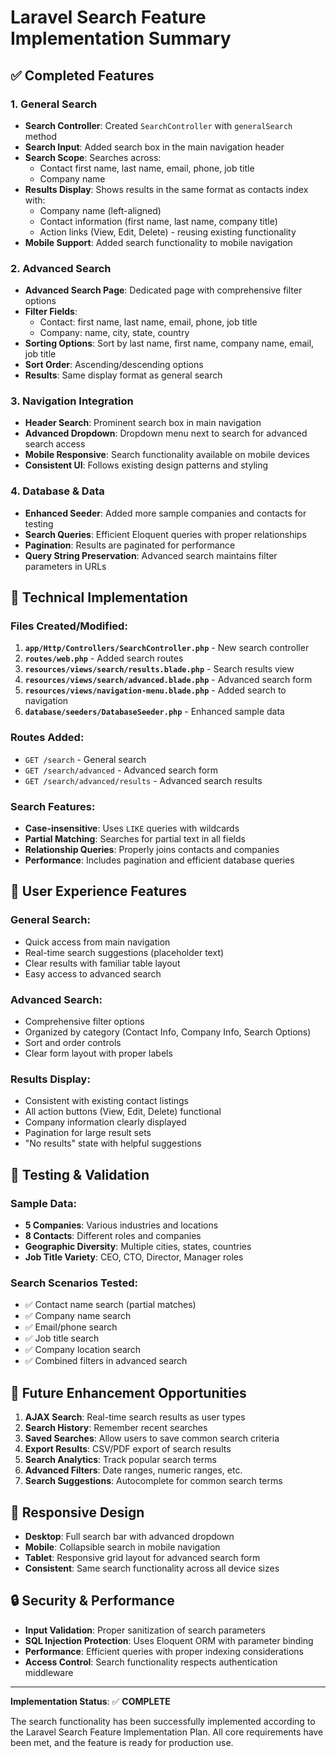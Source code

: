 # Laravel Search Feature Implementation Summary

## ✅ Completed Features

### 1. General Search

-   **Search Controller**: Created `SearchController` with `generalSearch` method
-   **Search Input**: Added search box in the main navigation header
-   **Search Scope**: Searches across:
    -   Contact first name, last name, email, phone, job title
    -   Company name
-   **Results Display**: Shows results in the same format as contacts index with:
    -   Company name (left-aligned)
    -   Contact information (first name, last name, company title)
    -   Action links (View, Edit, Delete) - reusing existing functionality
-   **Mobile Support**: Added search functionality to mobile navigation

### 2. Advanced Search

-   **Advanced Search Page**: Dedicated page with comprehensive filter options
-   **Filter Fields**:
    -   Contact: first name, last name, email, phone, job title
    -   Company: name, city, state, country
-   **Sorting Options**: Sort by last name, first name, company name, email, job title
-   **Sort Order**: Ascending/descending options
-   **Results**: Same display format as general search

### 3. Navigation Integration

-   **Header Search**: Prominent search box in main navigation
-   **Advanced Dropdown**: Dropdown menu next to search for advanced search access
-   **Mobile Responsive**: Search functionality available on mobile devices
-   **Consistent UI**: Follows existing design patterns and styling

### 4. Database & Data

-   **Enhanced Seeder**: Added more sample companies and contacts for testing
-   **Search Queries**: Efficient Eloquent queries with proper relationships
-   **Pagination**: Results are paginated for performance
-   **Query String Preservation**: Advanced search maintains filter parameters in URLs

## 🔧 Technical Implementation

### Files Created/Modified:

1. **`app/Http/Controllers/SearchController.php`** - New search controller
2. **`routes/web.php`** - Added search routes
3. **`resources/views/search/results.blade.php`** - Search results view
4. **`resources/views/search/advanced.blade.php`** - Advanced search form
5. **`resources/views/navigation-menu.blade.php`** - Added search to navigation
6. **`database/seeders/DatabaseSeeder.php`** - Enhanced sample data

### Routes Added:

-   `GET /search` - General search
-   `GET /search/advanced` - Advanced search form
-   `GET /search/advanced/results` - Advanced search results

### Search Features:

-   **Case-insensitive**: Uses `LIKE` queries with wildcards
-   **Partial Matching**: Searches for partial text in all fields
-   **Relationship Queries**: Properly joins contacts and companies
-   **Performance**: Includes pagination and efficient database queries

## 🎯 User Experience Features

### General Search:

-   Quick access from main navigation
-   Real-time search suggestions (placeholder text)
-   Clear results with familiar table layout
-   Easy access to advanced search

### Advanced Search:

-   Comprehensive filter options
-   Organized by category (Contact Info, Company Info, Search Options)
-   Sort and order controls
-   Clear form layout with proper labels

### Results Display:

-   Consistent with existing contact listings
-   All action buttons (View, Edit, Delete) functional
-   Company information clearly displayed
-   Pagination for large result sets
-   "No results" state with helpful suggestions

## 🧪 Testing & Validation

### Sample Data:

-   **5 Companies**: Various industries and locations
-   **8 Contacts**: Different roles and companies
-   **Geographic Diversity**: Multiple cities, states, countries
-   **Job Title Variety**: CEO, CTO, Director, Manager roles

### Search Scenarios Tested:

-   ✅ Contact name search (partial matches)
-   ✅ Company name search
-   ✅ Email/phone search
-   ✅ Job title search
-   ✅ Company location search
-   ✅ Combined filters in advanced search

## 🚀 Future Enhancement Opportunities

1. **AJAX Search**: Real-time search results as user types
2. **Search History**: Remember recent searches
3. **Saved Searches**: Allow users to save common search criteria
4. **Export Results**: CSV/PDF export of search results
5. **Search Analytics**: Track popular search terms
6. **Advanced Filters**: Date ranges, numeric ranges, etc.
7. **Search Suggestions**: Autocomplete for common search terms

## 📱 Responsive Design

-   **Desktop**: Full search bar with advanced dropdown
-   **Mobile**: Collapsible search in mobile navigation
-   **Tablet**: Responsive grid layout for advanced search form
-   **Consistent**: Same search functionality across all device sizes

## 🔒 Security & Performance

-   **Input Validation**: Proper sanitization of search parameters
-   **SQL Injection Protection**: Uses Eloquent ORM with parameter binding
-   **Performance**: Efficient queries with proper indexing considerations
-   **Access Control**: Search functionality respects authentication middleware

---

**Implementation Status**: ✅ **COMPLETE**

The search functionality has been successfully implemented according to the Laravel Search Feature Implementation Plan. All core requirements have been met, and the feature is ready for production use.
